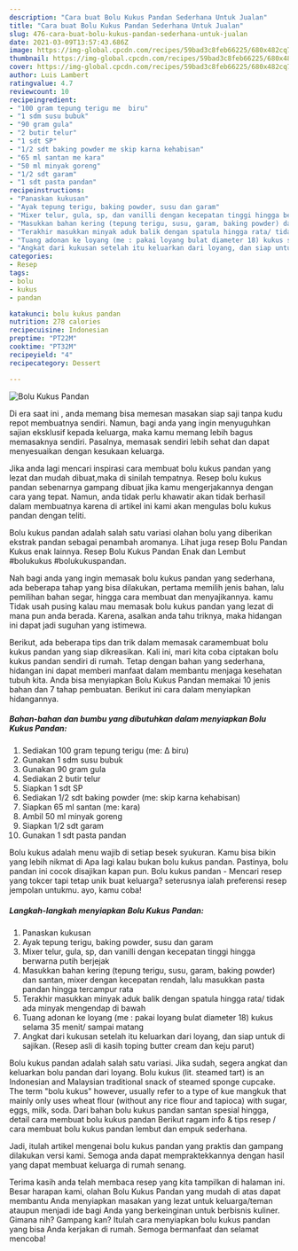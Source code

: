 ```yaml
---
description: "Cara buat Bolu Kukus Pandan Sederhana Untuk Jualan"
title: "Cara buat Bolu Kukus Pandan Sederhana Untuk Jualan"
slug: 476-cara-buat-bolu-kukus-pandan-sederhana-untuk-jualan
date: 2021-03-09T13:57:43.686Z
image: https://img-global.cpcdn.com/recipes/59bad3c8feb66225/680x482cq70/bolu-kukus-pandan-foto-resep-utama.jpg
thumbnail: https://img-global.cpcdn.com/recipes/59bad3c8feb66225/680x482cq70/bolu-kukus-pandan-foto-resep-utama.jpg
cover: https://img-global.cpcdn.com/recipes/59bad3c8feb66225/680x482cq70/bolu-kukus-pandan-foto-resep-utama.jpg
author: Luis Lambert
ratingvalue: 4.7
reviewcount: 10
recipeingredient:
- "100 gram tepung terigu me  biru"
- "1 sdm susu bubuk"
- "90 gram gula"
- "2 butir telur"
- "1 sdt SP"
- "1/2 sdt baking powder me skip karna kehabisan"
- "65 ml santan me kara"
- "50 ml minyak goreng"
- "1/2 sdt garam"
- "1 sdt pasta pandan"
recipeinstructions:
- "Panaskan kukusan"
- "Ayak tepung terigu, baking powder, susu dan garam"
- "Mixer telur, gula, sp, dan vanilli dengan kecepatan tinggi hingga berwarna putih berjejak"
- "Masukkan bahan kering (tepung terigu, susu, garam, baking powder) dan santan, mixer dengan kecepatan rendah, lalu masukkan pasta pandan hingga tercampur rata"
- "Terakhir masukkan minyak aduk balik dengan spatula hingga rata/ tidak ada minyak mengendap di bawah"
- "Tuang adonan ke loyang (me : pakai loyang bulat diameter 18) kukus selama 35 menit/ sampai matang"
- "Angkat dari kukusan setelah itu keluarkan dari loyang, dan siap untuk di sajikan. (Resep asli di kasih toping butter cream dan keju parut)"
categories:
- Resep
tags:
- bolu
- kukus
- pandan

katakunci: bolu kukus pandan 
nutrition: 278 calories
recipecuisine: Indonesian
preptime: "PT22M"
cooktime: "PT32M"
recipeyield: "4"
recipecategory: Dessert

---
```



![Bolu Kukus Pandan](https://img-global.cpcdn.com/recipes/59bad3c8feb66225/680x482cq70/bolu-kukus-pandan-foto-resep-utama.jpg)

Di era  saat ini , anda memang bisa memesan masakan siap saji tanpa kudu repot membuatnya sendiri. Namun, bagi anda yang ingin menyuguhkan sajian eksklusif kepada keluarga, maka kamu memang lebih bagus memasaknya sendiri. Pasalnya, memasak sendiri lebih sehat dan dapat menyesuaikan dengan kesukaan keluarga.

Jika anda lagi mencari inspirasi cara membuat bolu kukus pandan yang lezat dan mudah dibuat,maka di sinilah tempatnya. Resep bolu kukus pandan  sebenarnya gampang dibuat jika kamu mengerjakannya dengan cara yang tepat. Namun, anda tidak perlu khawatir akan tidak berhasil dalam membuatnya 
karena di artikel ini kami akan mengulas bolu kukus pandan dengan teliti.  

Bolu kukus pandan adalah salah satu variasi olahan bolu yang diberikan ekstrak pandan sebagai penambah aromanya. Lihat juga resep Bolu Pandan Kukus enak lainnya. Resep Bolu Kukus Pandan Enak dan Lembut #bolukukus #bolukukuspandan.

Nah bagi anda yang ingin memasak bolu kukus pandan yang sederhana, ada beberapa tahap yang bisa dilakukan, pertama memilih jenis bahan, lalu pemilihan bahan segar, hingga cara membuat dan menyajikannya. kamu Tidak usah pusing kalau mau memasak bolu kukus pandan yang lezat di mana pun anda berada. Karena, asalkan anda  tahu triknya, maka hidangan ini dapat jadi suguhan yang istimewa.

Berikut, ada beberapa tips dan trik dalam memasak caramembuat bolu kukus pandan yang siap dikreasikan. Kali ini, mari kita coba ciptakan bolu kukus pandan sendiri di rumah. Tetap dengan bahan yang sederhana, hidangan ini dapat memberi manfaat dalam membantu menjaga kesehatan tubuh kita. Anda bisa menyiapkan Bolu Kukus Pandan memakai 10 jenis bahan dan 7 tahap pembuatan. Berikut ini cara dalam menyiapkan hidangannya.

<!--inarticleads1-->

##### Bahan-bahan dan bumbu yang dibutuhkan dalam menyiapkan Bolu Kukus Pandan:

1. Sediakan 100 gram tepung terigu (me: ∆ biru)
1. Gunakan 1 sdm susu bubuk
1. Gunakan 90 gram gula
1. Sediakan 2 butir telur
1. Siapkan 1 sdt SP
1. Sediakan 1/2 sdt baking powder (me: skip karna kehabisan)
1. Siapkan 65 ml santan (me: kara)
1. Ambil 50 ml minyak goreng
1. Siapkan 1/2 sdt garam
1. Gunakan 1 sdt pasta pandan


Bolu kukus adalah menu wajib di setiap besek syukuran. Kamu bisa bikin yang lebih nikmat di Apa lagi kalau bukan bolu kukus pandan. Pastinya, bolu pandan ini cocok disajikan kapan pun. Bolu kukus pandan - Mencari resep yang tokcer tapi tetap unik buat keluarga? seterusnya ialah preferensi resep jempolan untukmu. ayo, kamu coba! 

<!--inarticleads2-->

##### Langkah-langkah menyiapkan Bolu Kukus Pandan:

1. Panaskan kukusan
1. Ayak tepung terigu, baking powder, susu dan garam
1. Mixer telur, gula, sp, dan vanilli dengan kecepatan tinggi hingga berwarna putih berjejak
1. Masukkan bahan kering (tepung terigu, susu, garam, baking powder) dan santan, mixer dengan kecepatan rendah, lalu masukkan pasta pandan hingga tercampur rata
1. Terakhir masukkan minyak aduk balik dengan spatula hingga rata/ tidak ada minyak mengendap di bawah
1. Tuang adonan ke loyang (me : pakai loyang bulat diameter 18) kukus selama 35 menit/ sampai matang
1. Angkat dari kukusan setelah itu keluarkan dari loyang, dan siap untuk di sajikan. (Resep asli di kasih toping butter cream dan keju parut)


Bolu kukus pandan adalah salah satu variasi. Jika sudah, segera angkat dan keluarkan bolu pandan dari loyang. Bolu kukus (lit. steamed tart) is an Indonesian and Malaysian traditional snack of steamed sponge cupcake. The term &#34;bolu kukus&#34; however, usually refer to a type of kue mangkuk that mainly only uses wheat flour (without any rice flour and tapioca) with sugar, eggs, milk, soda. Dari bahan bolu kukus pandan santan spesial hingga, detail cara membuat bolu kukus pandan Berikut ragam info &amp; tips resep / cara membuat bolu kukus pandan lembut dan empuk sederhana. 

Jadi, itulah artikel mengenai  bolu kukus pandan  yang praktis dan gampang dilakukan versi kami. Semoga anda dapat mempraktekkannya dengan hasil yang dapat membuat keluarga di rumah senang. 

Terima kasih anda telah membaca resep yang kita tampilkan di halaman ini. Besar harapan kami, olahan  Bolu Kukus Pandan yang mudah di atas dapat membantu Anda menyiapkan masakan yang lezat untuk keluarga/teman ataupun menjadi ide bagi Anda yang berkeinginan untuk berbisnis kuliner. Gimana nih? Gampang kan? Itulah cara menyiapkan bolu kukus pandan yang bisa Anda kerjakan di rumah. Semoga bermanfaat dan selamat mencoba!

